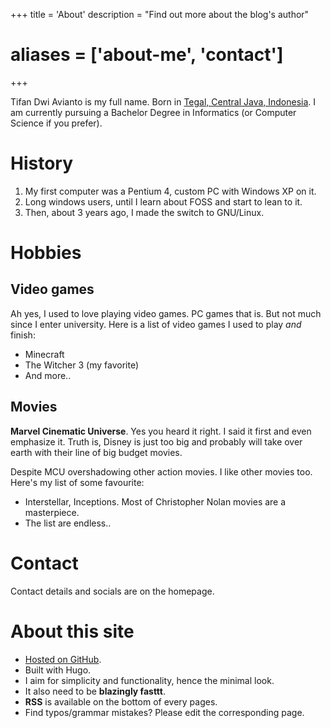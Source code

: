 +++
title = 'About'
description = "Find out more about the blog's author"
# aliases = ['about-me', 'contact']
+++

Tifan Dwi Avianto is my full name. Born in [Tegal, Central Java, Indonesia](https://en.wikipedia.org/wiki/Tegal). I am currently pursuing a Bachelor Degree in Informatics (or Computer Science if you prefer).

<!---
{{< figure src="potrait.webp" alt="Author potrait" class="right">}}
--->

# History

1. My first computer was a Pentium 4, custom PC with Windows XP on it.
2. Long windows users, until I learn about FOSS and start to lean to it.
3. Then, about 3 years ago, I made the switch to GNU/Linux.

# Hobbies

## Video games

Ah yes, I used to love playing video games. PC games that is. But not much since I enter university. Here is a list of video games I used to play *and* finish:

- Minecraft
- The Witcher 3 (my favorite)
- And more..

## Movies

**Marvel Cinematic Universe**. Yes you heard it right. I said it first and even emphasize it. Truth is, Disney is just too big and probably will take over earth with their line of big budget movies.

Despite MCU overshadowing other action movies. I like other movies too. Here's my list of some favourite:

- Interstellar, Inceptions. Most of Christopher Nolan movies are a masterpiece.
- The list are endless..

# Contact

Contact details and socials are on the homepage.

# About this site

- [Hosted on GitHub](https://github.com/tifandotme/tifan.me).
- Built with Hugo.
- I aim for simplicity and functionality, hence the minimal look.
- It also need to be **blazingly fasttt**.
- **RSS** is available on the bottom of every pages.
- Find typos/grammar mistakes? Please edit the corresponding page.